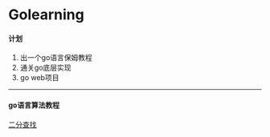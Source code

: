 # Golearning
#### 计划
1. 出一个go语言保姆教程
2. 通关go底层实现
3. go web项目
-----------------------------
#### go语言算法教程
[二分查找](https://github.com/wangyangzheng/Golearning/blob/main/%E6%95%B0%E6%8D%AE%E7%BB%93%E6%9E%84%E4%B8%8E%E7%AE%97%E6%B3%95/%E4%BA%8C%E5%88%86%E6%9F%A5%E6%89%BE.md)
